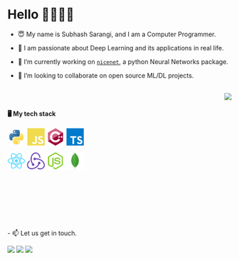 # Hello 👋🏻👋🏻
- 😇 My name is Subhash Sarangi, and I am a Computer Programmer.
- 🤖 I am passionate about Deep Learning and its applications in real life.


- 🔭 I’m currently working on [`nicenet`](https://pypi.org/project/nicenet/), a python Neural Networks package.
- 👯 I’m looking to collaborate on open source ML/DL projects.

<br/>

<img align='right' src="https://github-readme-stats.vercel.app/api?username=Subhash3&show_icons=true&theme=highcontrast">

<br/>

#### 🖥️ My tech stack


<span><img src="https://raw.githubusercontent.com/devicons/devicon/master/icons/python/python-original.svg" width=40 height=40 align="center"></span>
<span><img src="https://raw.githubusercontent.com/devicons/devicon/master/icons/javascript/javascript-plain.svg" width=40 height=40 align="center"></span>
<span><img src="https://raw.githubusercontent.com/devicons/devicon/master/icons/cplusplus/cplusplus-original.svg" width=40 height=40 align="center"></span>
<span><img src="https://raw.githubusercontent.com/devicons/devicon/master/icons/typescript/typescript-plain.svg" width=40 height=40 align="center"></span>

<span><img src="https://raw.githubusercontent.com/devicons/devicon/master/icons/react/react-original.svg" width=40 height=40 align="center"></span>
<span><img src="https://raw.githubusercontent.com/devicons/devicon/master/icons/redux/redux-original.svg" width=40 height=40 align="center"></span>
<span><img src="https://raw.githubusercontent.com/devicons/devicon/master/icons/nodejs/nodejs-original.svg" width=40 height=40 align="center"></span>
<span><img src="https://raw.githubusercontent.com/devicons/devicon/master/icons/mongodb/mongodb-original.svg" width=40 height=40 align="center"></span>

<br/>


<br/>
<br/>
<br/>
<br/>
<br/>
<br/>
- 📫 Let us get in touch.

<a href="https://subhash3.github.io"><img src="https://img.shields.io/badge/subhash3.github.io-Message%20Me-blue?color=15307B&style=for-the-badge"></a>
<a href="https://www.linkedin.com/in/subhash-sarangi/"><img src="https://img.shields.io/badge/linkedin-%230077B5.svg?&style=for-the-badge&logo=linkedin&logoColor=white"></a> 
<a href="mailto:subhashsarangi123@gmail.com"><img src="https://img.shields.io/badge/subhashsarangi123@gmail.com-c14438.svg?&style=for-the-badge&logo=linkedin&logoColor=white"></a> 